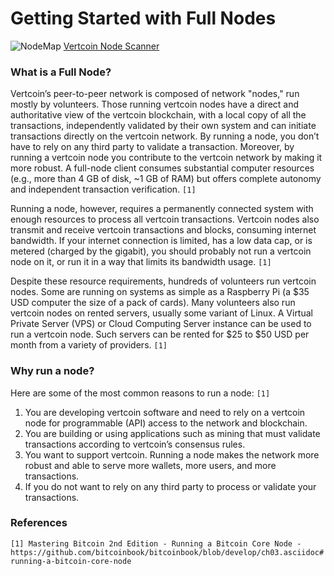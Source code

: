 # Getting Started with Full Nodes

![NodeMap](https://i.imgur.com/rzj5SU2.png)
[Vertcoin Node Scanner](https://scanner.vertcoin.org/nodes) 

### What is a Full Node?

Vertcoin’s peer-to-peer network is composed of network "nodes," run mostly by volunteers. Those running vertcoin nodes have a direct and authoritative view of the vertcoin blockchain, with a local copy of all the transactions, independently validated by their own system and can initiate transactions directly on the vertcoin network. By running a node, you don’t have to rely on any third party to validate a transaction. Moreover, by running a vertcoin node you contribute to the vertcoin network by making it more robust. A full-node client consumes substantial computer resources (e.g., more than 4 GB of disk, ~1 GB of RAM) but offers complete autonomy and independent transaction verification. `[1]`

Running a node, however, requires a permanently connected system with enough resources to process all vertcoin transactions. Vertcoin nodes also transmit and receive vertcoin transactions and blocks, consuming internet bandwidth. If your internet connection is limited, has a low data cap, or is metered (charged by the gigabit), you should probably not run a vertcoin node on it, or run it in a way that limits its bandwidth usage. `[1]`

Despite these resource requirements, hundreds of volunteers run vertcoin nodes. Some are running on systems as simple as a Raspberry Pi (a $35 USD computer the size of a pack of cards). Many volunteers also run vertcoin nodes on rented servers, usually some variant of Linux. A Virtual Private Server (VPS) or Cloud Computing Server instance can be used to run a vertcoin node. Such servers can be rented for $25 to $50 USD per month from a variety of providers. `[1]`

### Why run a node?

Here are some of the most common reasons to run a node: `[1]`

1. You are developing vertcoin software and need to rely on a vertcoin node for programmable (API) access to the network and blockchain.
2. You are building or using applications such as mining that must validate transactions according to vertcoin’s consensus rules.
3. You want to support vertcoin. Running a node makes the network more robust and able to serve more wallets, more users, and more transactions.
4. If you do not want to rely on any third party to process or validate your transactions.

### References 
`[1] Mastering Bitcoin 2nd Edition - Running a Bitcoin Core Node - https://github.com/bitcoinbook/bitcoinbook/blob/develop/ch03.asciidoc#running-a-bitcoin-core-node`
